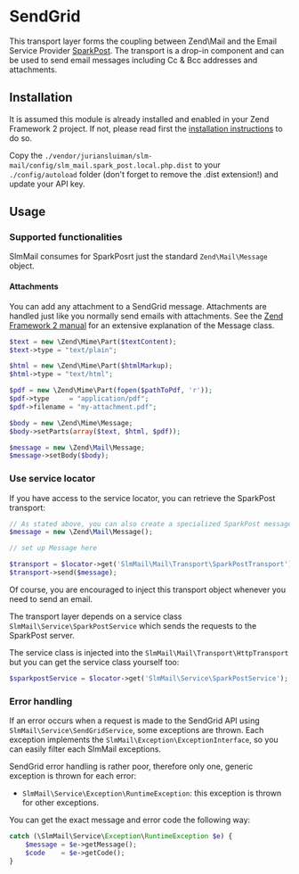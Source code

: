 SendGrid
=======

This transport layer forms the coupling between Zend\Mail and the Email Service Provider [SparkPost](http://sparkpost.com).
The transport is a drop-in component and can be used to send email messages including Cc & Bcc addresses and attachments.

Installation
------------

It is assumed this module is already installed and enabled in your Zend Framework 2 project. If not, please read first the [installation instructions](../README.md) to do so.

Copy the `./vendor/juriansluiman/slm-mail/config/slm_mail.spark_post.local.php.dist` to your `./config/autoload` folder (don't
forget to remove the .dist extension!) and update your API key.

Usage
-----

### Supported functionalities

SlmMail consumes for SparkPosrt just the standard `Zend\Mail\Message` object.

#### Attachments

You can add any attachment to a SendGrid message. Attachments are handled just like you normally send emails with attachments. See the [Zend Framework 2 manual](http://framework.zend.com/manual/2.0/en/modules/zend.mail.message.html) for an extensive explanation of the Message class.

```php
$text = new \Zend\Mime\Part($textContent);
$text->type = "text/plain";

$html = new \Zend\Mime\Part($htmlMarkup);
$html->type = "text/html";

$pdf = new \Zend\Mime\Part(fopen($pathToPdf, 'r'));
$pdf->type     = "application/pdf";
$pdf->filename = "my-attachment.pdf";

$body = new \Zend\Mime\Message;
$body->setParts(array($text, $html, $pdf));

$message = new \Zend\Mail\Message;
$message->setBody($body);
```

### Use service locator

If you have access to the service locator, you can retrieve the SparkPost transport:

```php
// As stated above, you can also create a specialized SparkPost message for more features
$message = new \Zend\Mail\Message();

// set up Message here

$transport = $locator->get('SlmMail\Mail\Transport\SparkPostTransport');
$transport->send($message);
```

Of course, you are encouraged to inject this transport object whenever you need to send an email.


The transport layer depends on a service class `SlmMail\Service\SparkPostService` which sends the requests to the SparkPost
server.

The service class is injected into the `SlmMail\Mail\Transport\HttpTransport` but you can get the service class yourself too:

```php
$sparkpostService = $locator->get('SlmMail\Service\SparkPostService');
```

### Error handling

If an error occurs when a request is made to the SendGrid API using `SlmMail\Service\SendGridService`, some exceptions
are thrown. Each exception implements the `SlmMail\Exception\ExceptionInterface`, so you can easily filter each SlmMail
exceptions.

SendGrid error handling is rather poor, therefore only one, generic exception is thrown for each error:

* `SlmMail\Service\Exception\RuntimeException`: this exception is thrown for other exceptions.

You can get the exact message and error code the following way:

```php
catch (\SlmMail\Service\Exception\RuntimeException $e) {
    $message = $e->getMessage();
    $code    = $e->getCode();
}
```
